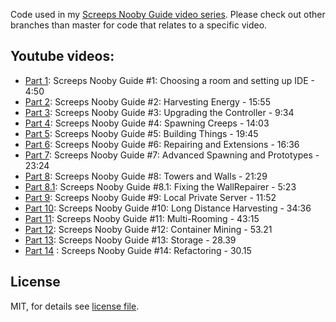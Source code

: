 Code used in my [Screeps Nooby Guide video series](https://www.youtube.com/playlist?list=PL0EZQ169YGlor5rzeJEYYPE3tGYT2zGT2). Please check out other branches than master for code that relates to a specific video.

Youtube videos:
----

- [Part 1](https://www.youtube.com/watch?v=edBMmOAfJ-Q): Screeps Nooby Guide #1: Choosing a room and setting up IDE - 4:50
- [Part 2](https://www.youtube.com/watch?v=8woEL3hQeNY): Screeps Nooby Guide #2: Harvesting Energy - 15:55
- [Part 3](https://www.youtube.com/watch?v=GCnwbNW6Y5k): Screeps Nooby Guide #3: Upgrading the Controller - 9:34
- [Part 4](https://www.youtube.com/watch?v=vlVSwfM1sR8): Screeps Nooby Guide #4: Spawning Creeps - 14:03
- [Part 5](https://www.youtube.com/watch?v=prmhEdyFK1A): Screeps Nooby Guide #5: Building Things - 19:45
- [Part 6](https://www.youtube.com/watch?v=T1iTp5Av6ls): Screeps Nooby Guide #6: Repairing and Extensions - 16:36
- [Part 7](https://www.youtube.com/watch?v=MAeO44aBgw8): Screeps Nooby Guide #7: Advanced Spawning and Prototypes - 23:24
- [Part 8](https://www.youtube.com/watch?v=1UB0h468A8M): Screeps Nooby Guide #8: Towers and Walls - 21:29
- [Part 8.1](https://www.youtube.com/watch?v=XgCBdF1BBdE): Screeps Nooby Guide #8.1: Fixing the WallRepairer - 5:23
- [Part 9](https://www.youtube.com/watch?v=KK7Cnum6DUc): Screeps Nooby Guide #9: Local Private Server - 11:52
- [Part 10](https://www.youtube.com/watch?v=BiIDH2Ui8L8): Screeps Nooby Guide #10: Long Distance Harvesting - 34:36
- [Part 11](https://www.youtube.com/watch?v=b_dn8a7xvec): Screeps Nooby Guide #11: Multi-Rooming - 43:15
- [Part 12](https://www.youtube.com/watch?v=XyRQDmZWPDU): Screeps Nooby Guide #12: Container Mining - 53.21
- [Part 13](https://www.youtube.com/watch?v=lYzJC7dAGec&t=4s): Screeps Nooby Guide #13: Storage - 28.39
- [Part 14](https://www.youtube.com/watch?v=6b-ZZ6bROWI&t=857s) : Screeps Nooby Guide #14: Refactoring - 30.15

License
----

MIT, for details see [license file](LICENCE).
